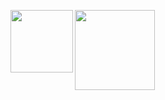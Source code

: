 <img src="https://www.linkedin.com/in/monica-crowe-2944ba114/" alt="" style="width:128px;height:128px;"><img align="left" width="100" height="100" src="https://www.linkedin.com/in/monica-crowe-2944ba114/">
